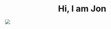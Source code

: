 <div align="center">
  <h1 align="center">Hi, I am Jon</h1>
</div>

<img src="https://img.shields.io/badge/C%C3%9Angular-cfaae0?style=for-the-badge&logo=angular&logoColor=black">
<!--
**JonAlvz/JonAlvz** is a ✨ _special_ ✨ repository because its `README.md` (this file) appears on your GitHub profile.

Here are some ideas to get you started:

- 🔭 I’m currently working on ...
- 🌱 I’m currently learning ...
- 👯 I’m looking to collaborate on ...
- 🤔 I’m looking for help with ...
- 💬 Ask me about ...
- 📫 How to reach me: ...
- 😄 Pronouns: ...
- ⚡ Fun fact: ...
-->
